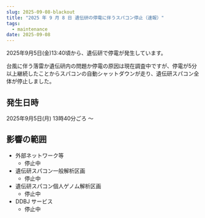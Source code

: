 ```yaml
---
slug: 2025-09-08-blackout
title: "2025 年 9 月 8 日 遺伝研の停電に伴うスパコン停止（速報）"
tags:
  - maintenance
date: 2025-09-08
---
```



2025年9月5日(金)13:40頃から、遺伝研で停電が発生しています。

台風に伴う落雷か遺伝研内の問題か停電の原因は現在調査中ですが、停電が5分以上継続したことからスパコンの自動シャットダウンが走り、遺伝研スパコン全体が停止しました。
 
 <!-- truncate -->

## 発生日時

2025年9月5日(月) 13時40分ごろ ～


## 影響の範囲
 
- 外部ネットワーク等
  - 停止中
- 遺伝研スパコン一般解析区画
  - 停止中
- 遺伝研スパコン個人ゲノム解析区画
  - 停止中
- DDBJ サービス
  - 停止中
